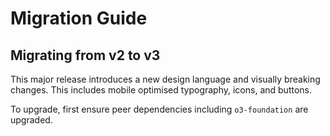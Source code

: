 # Migration Guide

## Migrating from v2 to v3

This major release introduces a new design language and visually breaking changes. This includes mobile optimised typography, icons, and buttons.

To upgrade, first ensure peer dependencies including `o3-foundation` are upgraded.
